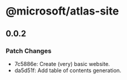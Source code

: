 # @microsoft/atlas-site

## 0.0.2
### Patch Changes

- 7c5886e: Create (very) basic website.
- da5d51f: Add table of contents generation.
